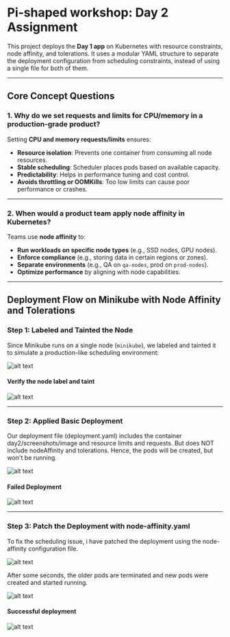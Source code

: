 # Pi-shaped workshop: Day 2 Assignment

This project deploys the **Day 1 app** on Kubernetes with resource constraints, node affinity, and tolerations. It uses a modular YAML structure to separate the deployment configuration from scheduling constraints, instead of using a single file for both of them.

---

## Core Concept Questions

### 1. Why do we set requests and limits for CPU/memory in a production-grade product?

Setting **CPU and memory requests/limits** ensures:
- **Resource isolation**: Prevents one container from consuming all node resources.
- **Stable scheduling**: Scheduler places pods based on available capacity.
- **Predictability**: Helps in performance tuning and cost control.
- **Avoids throttling or OOMKills**: Too low limits can cause poor performance or crashes.

---

### 2. When would a product team apply node affinity in Kubernetes?

Teams use **node affinity** to:
- **Run workloads on specific node types** (e.g., SSD nodes, GPU nodes).
- **Enforce compliance** (e.g., storing data in certain regions or zones).
- **Separate environments** (e.g., QA on `qa-nodes`, prod on `prod-nodes`).
- **Optimize performance** by aligning with node capabilities.

---
## Deployment Flow on Minikube with Node Affinity and Tolerations

### Step 1: Labeled and Tainted the Node

Since Minikube runs on a single node (`minikube`), we labeled and tainted it to simulate a production-like scheduling environment:

![alt text](day2/screenshots/image.png)

#### Verify the node label and taint
![alt text](day2/screenshots/image-4.png)

---

### Step 2: Applied Basic Deployment

Our deployment file (deployment.yaml) includes the container day2/screenshots/image and resource limits and requests. But does NOT include nodeAffinity and tolerations. Hence, the pods will be created, but won't be running.

![alt text](day2/screenshots/image-1.png)

#### Failed Deployment

![alt text](day2/screenshots/image-5.png)

---

### Step 3: Patch the Deployment with node-affinity.yaml

To fix the scheduling issue, i have patched the deployment using the node-affinity configuration file.

![alt text](day2/screenshots/image-2.png)

After some seconds, the older pods are terminated and new pods were created and  started running. 

![alt text](day2/screenshots/image-3.png)

####  Successful deployment

![alt text](day2/screenshots/image-6.png)




